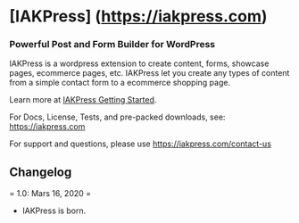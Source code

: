 # [IAKPress] (https://iakpress.com) #

### Powerful Post and Form Builder for WordPress ###

IAKPress is a wordpress extension to create content, forms, showcase pages, ecommerce pages, etc.
IAKPress let you create any types of content from a simple contact form to a ecommerce shopping page.


Learn more at [IAKPress Getting Started](https://iakpress.com).


For Docs, License, Tests, and pre-packed downloads, see:
https://iakpress.com

For support and questions, please use
https://iakpress.com/contact-us


## Changelog ##

= 1.0: Mars 16, 2020 =

* IAKPress is born.



